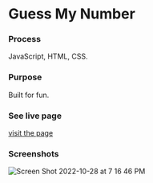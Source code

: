 # Guess My Number

### Process
JavaScript, HTML, CSS.

### Purpose 
Built for fun. 

### See live page
[visit the page](https://learnfl.github.io/proj-web-guess-my-number/)

### Screenshots 
![Screen Shot 2022-10-28 at 7 16 46 PM](https://user-images.githubusercontent.com/86169204/198749413-8e4207c1-68b7-4b91-90c9-1022f84888b9.png)
